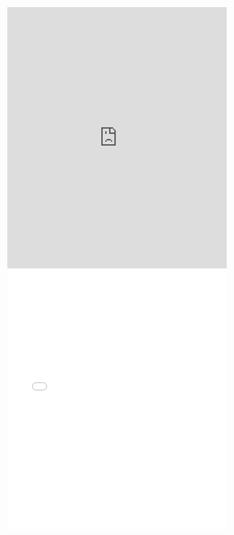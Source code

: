 <iframe src="https://hexgl.bkcore.com/play/" width="100%" height="600" frameborder="0" allowfullscreen></iframe>

<iframe src="tetris/index.html" width="100%" height="600" frameborder="0"></iframe>


